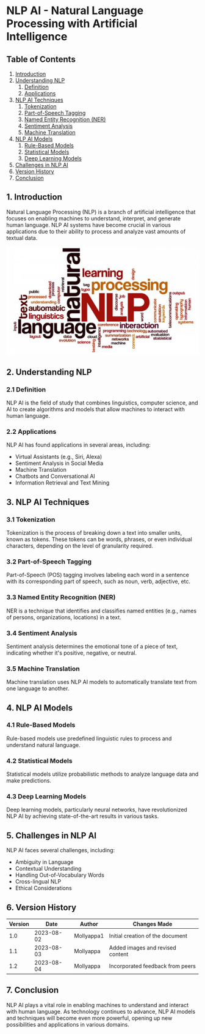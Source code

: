 # NLP AI - Natural Language Processing with Artificial Intelligence

## Table of Contents

1. [Introduction](#introduction)
2. [Understanding NLP](#understanding-nlp)
    1. [Definition](#definition)
    2. [Applications](#applications)
3. [NLP AI Techniques](#nlp-ai-techniques)
    1. [Tokenization](#tokenization)
    2. [Part-of-Speech Tagging](#part-of-speech-tagging)
    3. [Named Entity Recognition (NER)](#named-entity-recognition)
    4. [Sentiment Analysis](#sentiment-analysis)
    5. [Machine Translation](#machine-translation)
4. [NLP AI Models](#nlp-ai-models)
    1. [Rule-Based Models](#rule-based-models)
    2. [Statistical Models](#statistical-models)
    3. [Deep Learning Models](#deep-learning-models)
5. [Challenges in NLP AI](#challenges-in-nlp-ai)
6. [Version History](#version-history)
7. [Conclusion](#conclusion)

## 1. Introduction <a name="introduction"></a>

Natural Language Processing (NLP) is a branch of artificial intelligence that focuses on enabling machines to understand, interpret, and generate human language. NLP AI systems have become crucial in various applications due to their ability to process and analyze vast amounts of textual data.

![](./media/Natural-Language-ProcessinG.png)

## 2. Understanding NLP <a name="understanding-nlp"></a>

### 2.1 Definition <a name="definition"></a>

NLP AI is the field of study that combines linguistics, computer science, and AI to create algorithms and models that allow machines to interact with human language.

### 2.2 Applications <a name="applications"></a>

NLP AI has found applications in several areas, including:

- Virtual Assistants (e.g., Siri, Alexa)
- Sentiment Analysis in Social Media
- Machine Translation
- Chatbots and Conversational AI
- Information Retrieval and Text Mining

## 3. NLP AI Techniques <a name="nlp-ai-techniques"></a>

### 3.1 Tokenization <a name="tokenization"></a>

Tokenization is the process of breaking down a text into smaller units, known as tokens. These tokens can be words, phrases, or even individual characters, depending on the level of granularity required.

### 3.2 Part-of-Speech Tagging <a name="part-of-speech-tagging"></a>

Part-of-Speech (POS) tagging involves labeling each word in a sentence with its corresponding part of speech, such as noun, verb, adjective, etc.

### 3.3 Named Entity Recognition (NER) <a name="named-entity-recognition"></a>

NER is a technique that identifies and classifies named entities (e.g., names of persons, organizations, locations) in a text.

### 3.4 Sentiment Analysis <a name="sentiment-analysis"></a>

Sentiment analysis determines the emotional tone of a piece of text, indicating whether it's positive, negative, or neutral.

### 3.5 Machine Translation <a name="machine-translation"></a>

Machine translation uses NLP AI models to automatically translate text from one language to another.

## 4. NLP AI Models <a name="nlp-ai-models"></a>

### 4.1 Rule-Based Models <a name="rule-based-models"></a>

Rule-based models use predefined linguistic rules to process and understand natural language.

### 4.2 Statistical Models <a name="statistical-models"></a>

Statistical models utilize probabilistic methods to analyze language data and make predictions.

### 4.3 Deep Learning Models <a name="deep-learning-models"></a>

Deep learning models, particularly neural networks, have revolutionized NLP AI by achieving state-of-the-art results in various tasks.

## 5. Challenges in NLP AI <a name="challenges-in-nlp-ai"></a>

NLP AI faces several challenges, including:

- Ambiguity in Language
- Contextual Understanding
- Handling Out-of-Vocabulary Words
- Cross-lingual NLP
- Ethical Considerations

## 6. Version History <a name="version-history"></a>

| Version | Date       | Author           | Changes Made                    |
| ------- | ---------- | ---------------- | -------------------------------- |
| 1.0     | 2023-08-02 | Mollyappa1    | Initial creation of the document |
| 1.1     | 2023-08-03 | Mollyappa      | Added images and revised content |
| 1.2     | 2023-08-04 | Mollyappa      | Incorporated feedback from peers |

## 7. Conclusion <a name="conclusion"></a>

NLP AI plays a vital role in enabling machines to understand and interact with human language. As technology continues to advance, NLP AI models and techniques will become even more powerful, opening up new possibilities and applications in various domains.